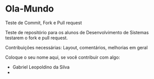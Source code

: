 # Ola-Mundo
Teste de Commit, Fork e Pull request

Teste de repositório para os alunos de Desenvolvimento de Sistemas testarem o fork e pull request.

Contribuições necessárias:
Layout, comentários, melhorias em geral

Coloque o seu nome aqui, se você contribuir com algo:
- Gabriel Leopoldino da Silva
-
